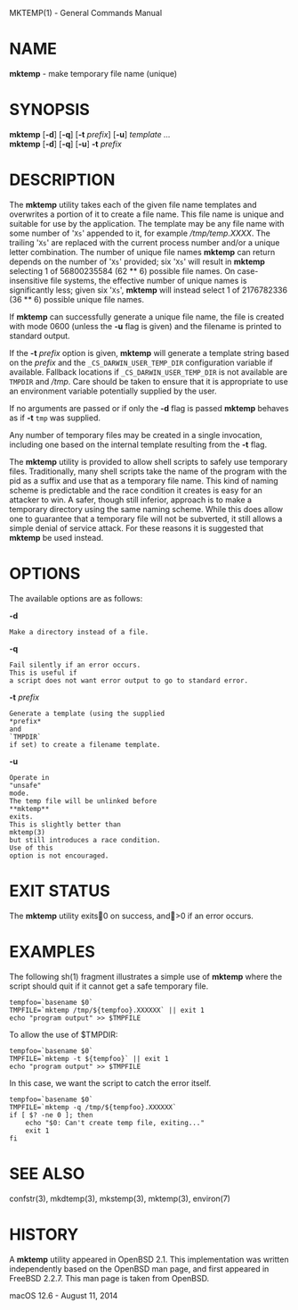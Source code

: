 MKTEMP(1) - General Commands Manual

# NAME

**mktemp** - make temporary file name (unique)

# SYNOPSIS

**mktemp**
\[**-d**]
\[**-q**]
\[**-t**&nbsp;*prefix*]
\[**-u**]
*template&nbsp;...*  
**mktemp**
\[**-d**]
\[**-q**]
\[**-u**]
**-t**&nbsp;*prefix*

# DESCRIPTION

The
**mktemp**
utility takes each of the given file name templates and overwrites a
portion of it to create a file name.
This file name is unique
and suitable for use by the application.
The template may be
any file name with some number of
'`Xs`'
appended
to it, for example
*/tmp/temp.XXXX*.
The trailing
'`Xs`'
are replaced with the current process number and/or a
unique letter combination.
The number of unique file names
**mktemp**
can return depends on the number of
'`Xs`'
provided; six
'`Xs`'
will
result in
**mktemp**
selecting 1 of 56800235584 (62 ** 6) possible file names.
On case-insensitive file systems, the effective number of unique
names is significantly less; given six
'`Xs`',
**mktemp**
will instead select 1 of 2176782336 (36 ** 6) possible unique file names.

If
**mktemp**
can successfully generate a unique file name, the file
is created with mode 0600 (unless the
**-u**
flag is given) and the filename is printed
to standard output.

If the
**-t** *prefix*
option is given,
**mktemp**
will generate a template string based on the
*prefix*
and the
`_CS_DARWIN_USER_TEMP_DIR`
configuration variable if available.
Fallback locations if
`_CS_DARWIN_USER_TEMP_DIR`
is not available are
`TMPDIR`
and
*/tmp*.
Care should
be taken to ensure that it is appropriate to use an environment variable
potentially supplied by the user.

If no arguments are passed or if only the
**-d**
flag is passed
**mktemp**
behaves as if
**-t** `tmp`
was supplied.

Any number of temporary files may be created in a single invocation,
including one based on the internal template resulting from the
**-t**
flag.

The
**mktemp**
utility is provided to allow shell scripts to safely use temporary files.
Traditionally, many shell scripts take the name of the program with
the pid as a suffix and use that as a temporary file name.
This
kind of naming scheme is predictable and the race condition it creates
is easy for an attacker to win.
A safer, though still inferior, approach
is to make a temporary directory using the same naming scheme.
While
this does allow one to guarantee that a temporary file will not be
subverted, it still allows a simple denial of service attack.
For these
reasons it is suggested that
**mktemp**
be used instead.

# OPTIONS

The available options are as follows:

**-d**

	Make a directory instead of a file.

**-q**

	Fail silently if an error occurs.
	This is useful if
	a script does not want error output to go to standard error.

**-t** *prefix*

	Generate a template (using the supplied
	*prefix*
	and
	`TMPDIR`
	if set) to create a filename template.

**-u**

	Operate in
	"unsafe"
	mode.
	The temp file will be unlinked before
	**mktemp**
	exits.
	This is slightly better than
	mktemp(3)
	but still introduces a race condition.
	Use of this
	option is not encouraged.

# EXIT STATUS

The **mktemp** utility exits0 on success, and>0 if an error occurs.

# EXAMPLES

The following
sh(1)
fragment illustrates a simple use of
**mktemp**
where the script should quit if it cannot get a safe
temporary file.

	tempfoo=`basename $0`
	TMPFILE=`mktemp /tmp/${tempfoo}.XXXXXX` || exit 1
	echo "program output" >> $TMPFILE

To allow the use of $TMPDIR:

	tempfoo=`basename $0`
	TMPFILE=`mktemp -t ${tempfoo}` || exit 1
	echo "program output" >> $TMPFILE

In this case, we want the script to catch the error itself.

	tempfoo=`basename $0`
	TMPFILE=`mktemp -q /tmp/${tempfoo}.XXXXXX`
	if [ $? -ne 0 ]; then
		echo "$0: Can't create temp file, exiting..."
		exit 1
	fi

# SEE ALSO

confstr(3),
mkdtemp(3),
mkstemp(3),
mktemp(3),
environ(7)

# HISTORY

A
**mktemp**
utility appeared in
OpenBSD 2.1.
This implementation was written independently based on the
OpenBSD
man page, and
first appeared in
FreeBSD 2.2.7.
This man page is taken from
OpenBSD.

macOS 12.6 - August 11, 2014
